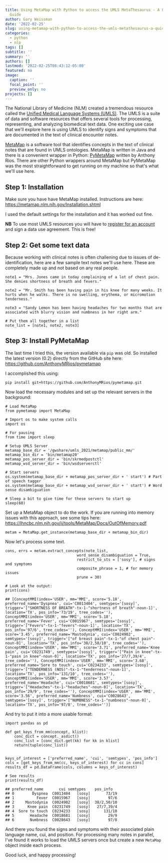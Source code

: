```yaml
---
title: Using MetaMap with Python to access the UMLS MetaThesaurus - A Quick Start
  Guide
author: Gary Weissman
date: '2022-02-25'
slug: using-metamap-with-python-to-access-the-umls-metathesaurus-a-quick-start-guide
categories:
  - python
  - nlp
tags: []
subtitle: ''
summary: ''
authors: []
lastmod: '2022-02-25T08:43:12-05:00'
featured: no
image:
  caption: ''
  focal_point: ''
  preview_only: no
projects: []
---
```


The National Library of Medicine (NLM) created a tremendous resource called the [Unified Medical Language Systems (UMLS)](https://www.nlm.nih.gov/research/umls/index.html). The UMLS is a suite of data and software resources that offers several tools for processing, representing, and analyzing biomedical text data. One exciting use case that we'll explore here is using UMLS to identify signs and symptoms that are documented in the text of clinical encounter notes.

[MetaMap](https://lhncbc.nlm.nih.gov/ii/tools/MetaMap.html) is a software tool that identifies concepts in the text of clinical notes that are found in UMLS ontologies. MetaMap is written in Java and there is a convenient wrapper in Python:  [PyMetaMap](https://github.com/AnthonyMRios/pymetamap) written by Anthony Rios. There are other Python wrappers around MetaMap but PyMetaMap was the most straightforward to get running on my machine so that's what we'll use here.

## Step 1: Installation

Make sure you have have MetaMap installed. Instructions are here: https://metamap.nlm.nih.gov/Installation.shtml

I used the default settings for the installation and it has worked out fine.

**NB** To use most UMLS resources you will have to [register for an account](https://uts.nlm.nih.gov/uts/) and sign a data use agreement. This is free!

## Step 2: Get some text data

Because working with clinical notes is often challening due to issues of de-identification, here are a few sample text notes we'll use here. These are completely made up and not based on any real people.

```{python}
note1 = "Mrs. Jones came in today complaining of a lot of chest pain. She denies shortness of breath and fevers."

note2 = "Mr. Smith has been having pain in his knee for many weeks. It hurts when he walks. There is no swelling, erythema, or micromotion tenderness."

note3 = "Sandy Lemon has been having headaches for two months that are associated with blurry vision and numbness in her right arm."

# Put them all together in a list
note_list = [note1, note2, note3]
```

## Step 3: Install PyMetaMap

The last time I tried this, the version available via `pip` was old. So installed the latest version (0.2) directly from the GitHub site here: https://github.com/AnthonyMRios/pymetamap

I accomplished this using:

```{python}
pip install git+https://github.com/AnthonyMRios/pymetamap.git
```

Now load the necessary modules and set up the relevant servers in the background:

```{python}
# Load MetaMap
from pymetamap import MetaMap

# Import os to make system calls
import os

# For pausing
from time import sleep

# Setup UMLS Server
metamap_base_dir = '/gwshare/umls_2021/metamap/public_mm/'
metamap_bin_dir = 'bin/metamap20'
metamap_pos_server_dir = 'bin/skrmedpostctl'
metamap_wsd_server_dir = 'bin/wsdserverctl'

# Start servers
os.system(metamap_base_dir + metamap_pos_server_dir + ' start') # Part of speech tagger
os.system(metamap_base_dir + metamap_wsd_server_dir + ' start') # Word sense disambiguation 

# Sleep a bit to give time for these servers to start up
sleep(60)
```

Set up a MetaMap object to do the work. If you are running into memory issues with this approach, see some tips here: https://lhncbc.nlm.nih.gov/ii/tools/MetaMap/Docs/OutOfMemory.pdf


```{python}
metam = MetaMap.get_instance(metamap_base_dir + metamap_bin_dir)
```

Now let's process some text.

```{python}
cons, errs = metam.extract_concepts(note_list,
                                word_sense_disambiguation = True,
                                restrict_to_sts = ['sosy'], # signs and symptoms
                                composite_phrase = 1, # for memory issues
                                prune = 30)
                                
# Look at the output:
print(cons)

## [ConceptMMI(index='USER', mm='MMI', score='5.18', preferred_name='Dyspnea', cui='C0013404', semtypes='[sosy]', trigger='["SHORTNESS OF BREATH"-tx-1-"shortness of breath"-noun-1]', location='TX', pos_info='73/19', tree_codes=''), ConceptMMI(index='USER', mm='MMI', score='5.18', preferred_name='Fever', cui='C0015967', semtypes='[sosy]', trigger='["Fevers"-tx-1-"fevers"-noun-1]', location='TX', pos_info='97/6', tree_codes=''), ConceptMMI(index='USER', mm='MMI', score='3.45', preferred_name='Mastodynia', cui='C0024902', semtypes='[sosy]', trigger='["of breast pain"-tx-1-"of chest pain"-noun-0]', location='TX', pos_info='38/2,50/10', tree_codes=''), ConceptMMI(index='USER', mm='MMI', score='3.71', preferred_name='Knee pain', cui='C0231749', semtypes='[sosy]', trigger='["Pain in knee"-tx-1-"pain in knee"-noun-0]', location='TX', pos_info='27/7,39/4', tree_codes=''), ConceptMMI(index='USER', mm='MMI', score='3.68', preferred_name='Sore to touch', cui='C0234233', semtypes='[sosy]', trigger='["TENDERNESS (NOS)"-tx-1-"tenderness"-noun-1]', location='TX', pos_info='131/10', tree_codes=''), ConceptMMI(index='USER', mm='MMI', score='3.57', preferred_name='Headache', cui='C0018681', semtypes='[sosy]', trigger='["Headaches"-tx-1-"headaches"-noun-0]', location='TX', pos_info='29/9', tree_codes=''), ConceptMMI(index='USER', mm='MMI', score='3.56', preferred_name='Numbness', cui='C0028643', semtypes='[sosy]', trigger='["NUMBNESS"-tx-1-"numbness"-noun-0]', location='TX', pos_info='97/8', tree_codes='')]
```

And try to put it into a more usable format:

```{python}
import pandas as pd

def get_keys_from_mm(concept, klist):
    conc_dict = concept._asdict()
    conc_list = [conc_dict.get(kk) for kk in klist]
    return(tuple(conc_list))
        
        
keys_of_interest = ['preferred_name', 'cui', 'semtypes', 'pos_info']
cols = [get_keys_from_mm(cc, keys_of_interest) for cc in cons]
results_df = pd.DataFrame(cols, columns = keys_of_interest)

# See results
print(results_df)

## preferred_name       cui semtypes    pos_info
## 0        Dyspnea  C0013404   [sosy]       73/19
## 1          Fever  C0015967   [sosy]        97/6
## 2     Mastodynia  C0024902   [sosy]  38/2,50/10
## 3      Knee pain  C0231749   [sosy]   27/7,39/4
## 4  Sore to touch  C0234233   [sosy]      131/10
## 5       Headache  C0018681   [sosy]        29/9
## 6       Numbness  C0028643   [sosy]        97/8

```

And there you found the signs and symptoms with their associated plain language name, cui, and position. For processing many notes in parallel, I've found it works to load the UMLS servers once but create a new `MetaMap` object inside each process.


Good luck, and happy processing!

